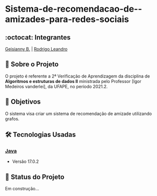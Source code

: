 # Sistema-de-recomendacao-de--amizades-para-redes-sociais

## :octocat: Integrantes
[Geisianny B.](https://github.com/Geisianny) | [Rodrigo Leandro](https://github.com/Rudrigozx) 
## :page_with_curl: Sobre o Projeto
O projeto é referente a 2ª Verificação de Aprendizagem da disciplina de __Algoritmos e estruturas de dados II__ ministrada pelo Professor [Igor Medeiros vanderlei], da UFAPE, no período 2021.2. 

## :pushpin: Objetivos
O sistema visa criar um sistema de recomendação de amizade utilizando grafos.

## :hammer_and_wrench: Tecnologias Usadas
### [Java](https://www.ruby-lang.org/pt/)
*   Versão 17.0.2
## :construction: Status do Projeto
Em construção...
